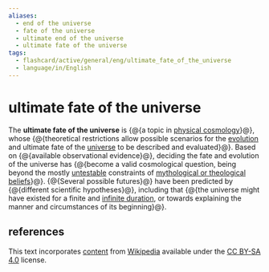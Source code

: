 ```yaml
---
aliases:
  - end of the universe
  - fate of the universe
  - ultimate end of the universe
  - ultimate fate of the universe
tags:
  - flashcard/active/general/eng/ultimate_fate_of_the_universe
  - language/in/English
---
```


# ultimate fate of the universe

The __ultimate fate of the universe__ is {@{a topic in [physical cosmology](physical%20cosmology.md)}@}, whose {@{theoretical restrictions allow possible scenarios for the [evolution](chronology%20of%20the%20universe.md) and ultimate fate of the [universe](universe.md) to be described and evaluated}@}. Based on {@{available observational evidence}@}, deciding the fate and evolution of the universe has {@{become a valid cosmological question, being beyond the mostly [untestable](falsifiability.md) constraints of [mythological or theological beliefs](eschatology.md)}@}. {@{Several possible futures}@} have been predicted by {@{different scientific hypotheses}@}, including that {@{the universe might have existed for a finite and [infinite duration](static%20universe.md), or towards explaining the manner and circumstances of its beginning}@}. <!--SR:!2025-06-17,232,330!2025-02-08,129,290!2025-06-29,243,330!2025-01-05,102,290!2025-07-16,256,330!2025-04-02,169,310!2025-01-12,105,290-->

## references

This text incorporates [content](https://en.wikipedia.org/wiki/ultimate_fate_of_the_universe) from [Wikipedia](Wikipedia.md) available under the [CC BY-SA 4.0](https://creativecommons.org/licenses/by-sa/4.0/) license.
